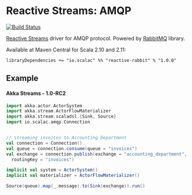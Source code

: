Reactive Streams: AMQP
====

[![Build Status](https://travis-ci.org/iozozturk/reactive-rabbit.svg?branch=master)](https://travis-ci.org/iozozturk/reactive-rabbit)

[Reactive Streams](http://www.reactive-streams.org) driver for AMQP protocol. Powered by [RabbitMQ](https://www.rabbitmq.com/) library.

Available at Maven Central for Scala 2.10 and 2.11:

    libraryDependencies += "io.scalac" %% "reactive-rabbit" % "1.0.0"

Example
----

#### Akka Streams - 1.0-RC2

```Scala
import akka.actor.ActorSystem
import akka.stream.ActorFlowMaterializer
import akka.stream.scaladsl.{Sink, Source}
import io.scalac.amqp.Connection


// streaming invoices to Accounting Department
val connection = Connection()
val queue = connection.consume(queue = "invoices")
val exchange = connection.publish(exchange = "accounting_department",
  routingKey = "invoices")

implicit val system = ActorSystem()
implicit val materializer = ActorFlowMaterializer()

Source(queue).map(_.message).to(Sink(exchange)).run()
```
